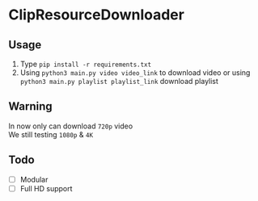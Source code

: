 # ClipResourceDownloader

## Usage

1. Type `pip install -r requirements.txt`
2. Using `python3 main.py video video_link` to download video or using `python3 main.py playlist playlist_link` download playlist

## Warning
In now only can download `720p` video  
We still testing `1080p` & `4K`

## Todo
- [ ] Modular
- [ ] Full HD support
